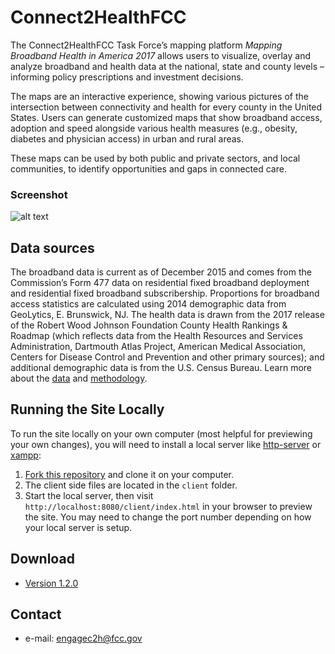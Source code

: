 Connect2HealthFCC
======
The Connect2HealthFCC Task Force’s mapping platform *Mapping Broadband Health in America 2017* allows users to visualize, overlay and analyze broadband and health data at the national, state and county levels – informing policy prescriptions and investment decisions.

The maps are an interactive experience, showing various pictures of the intersection between connectivity and health for every county in the United States. Users can generate customized maps that show broadband access, adoption and speed alongside various health measures (e.g., obesity, diabetes and physician access) in urban and rural areas.

These maps can be used by both public and private sectors, and local communities, to identify opportunities and gaps in connected care. 

### Screenshot
![alt text](https://raw.githubusercontent.com/FCC/c2hgis-web/gh-pages/img/screenshot-home.png "FCC Connect2Health")

## Data sources
The broadband data is current as of December 2015 and comes from the Commission’s Form 477 data on residential fixed broadband deployment and residential fixed broadband subscribership. Proportions for broadband access statistics are calculated using 2014 demographic data from GeoLytics, E. Brunswick, NJ. The health data is drawn from the 2017 release of the Robert Wood Johnson Foundation County Health Rankings & Roadmap (which reflects data from the Health Resources and Services Administration, Dartmouth Atlas Project, American Medical Association, Centers for Disease Control and Prevention and other primary sources); and additional demographic data is from the U.S. Census Bureau. Learn more about the [data](https://fcc.github.io/c2hgis-web/data.html) and [methodology](https://www.fcc.gov/health/maps/methodology). 

## Running the Site Locally
To run the site locally on your own computer (most helpful for previewing your own changes), you will need to install a local server like [http-server](https://www.npmjs.com/package/http-server) or [xampp](https://www.apachefriends.org/index.html):

1. [Fork this repository](https://help.github.com/articles/fork-a-repo/ "Instructions for Forking Your Repository") and clone it on your computer.
2. The client side files are located in the `client` folder.
3. Start the local server, then visit `http://localhost:8080/client/index.html` in your browser to preview the site. You may need to change the port number depending on how your local server is setup.

## Download 
* [Version 1.2.0](https://github.com/FCC/c2hgis-web/archive/v1.2.0.zip)

## Contact
* e-mail: engagec2h@fcc.gov
